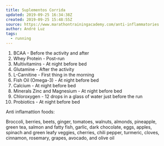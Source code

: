 ```yaml
---
title: Suplementos Corrida
updated: 2019-09-25 16:34:38Z
created: 2019-09-25 15:48:55Z
source: https://www.marathontrainingacademy.com/anti-inflammatories
author: André Luz
tags:
  - running
---
```


1. BCAA - Before the activity and after
2. Whey Protein - Post-run
3. Multivitamins - At night before bed
4. Glutamine - After the activity
5. L-Carnitine - First thing in the morning
6. Fish Oil (Omega-3) - At night before bed
7. Calcium - At night before bed
8. Minerals Zinc and Magnesium - At night before bed
9. Chloroxygen - 12 drops in a glass of water just before the run
10. Probiotics - At night before bed

Anti inflamattion foods:

Broccoli, berries, beets, ginger, tomatoes, walnuts, almonds, pineapple, green tea, salmon and fatty fish, garlic, dark chocolate, eggs, apples, spinach and green leafy veggies, cherries, chili pepper, turmeric, cloves, cinnamon, rosemary, grapes, avocado, and olive oil